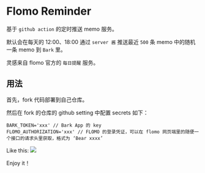 # Flomo Reminder

基于 `github action` 的定时推送 memo 服务。

默认会在每天的 12:00、18:00 通过 `server 酱` 推送最近 `500` 条 memo 中的随机一条 memo 到 `Bark` 里。

灵感来自 flomo 官方的 `每日提醒` 服务。

## 用法

首先，fork 代码部署到自己仓库。

然后在 fork 的仓库的 github setting 中配置 secrets 如下：

```
BARK_TOKEN='xxx' // Bark App 的 key
FLOMO_AUTHORIZATION='xxx' // FLOMO 的登录凭证，可以在 flomo 网页端里的随便一个接口的请求头里获取，格式为 ‘Bear xxxx’
```

Like this:
![](https://pic1.imgdb.cn/item/6366727716f2c2beb1904caf.png)

Enjoy it！
